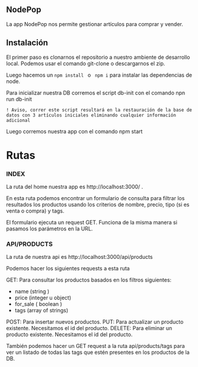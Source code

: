 ## NodePop

La app NodePop nos permite gestionar artículos para comprar y vender.

## Instalación

El primer paso es clonarnos el repositorio a nuestro ambiente de desarrollo local. Podemos usar el comando git-clone o descargarnos el zip.

Luego hacemos un `npm install ` o ` npm i` para instalar las dependencias de node.

Para inicializar nuestra DB corremos el script db-init con el comando npn run db-init

`! Aviso, correr este script resultará en la restauración de la base de datos con 3 artículos iniciales eliminando cualquier información adicional `

Luego corremos nuestra app con el comando npm start

# Rutas

### INDEX

La ruta del home nuestra app es http://localhost:3000/ .

En esta ruta podemos encontrar un formulario de consulta para filtrar los resultados los productos usando los criterios de nombre, precio, tipo (si es venta o compra) y tags.

El formulario ejecuta un request GET. Funciona de la misma manera si pasamos los parámetros en la URL.

### API/PRODUCTS

La ruta de nuestra api es http://localhost:3000/api/products

Podemos hacer los siguientes requests a esta ruta

GET: Para consultar los productos basados en los filtros siguientes:

- name (string )
- price (integer u object)
- for_sale ( boolean )
- tags (array of strings)

POST: Para insertar nuevos productos.
PUT: Para actualizar un producto existente. Necesitamos el id del producto.
DELETE: Para eliminar un producto existente. Necesitamos el id del producto.

También podemos hacer un GET request a la ruta api/products/tags para ver un listado de todas las tags que estén presentes en los productos de la DB.
